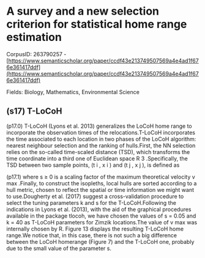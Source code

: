 # A survey and a new selection criterion for statistical home range estimation

CorpusID: 263790257 - [https://www.semanticscholar.org/paper/ccdf43e213749507569a4e4ad1f676e361417ddf](https://www.semanticscholar.org/paper/ccdf43e213749507569a4e4ad1f676e361417ddf)

Fields: Biology, Mathematics, Environmental Science

## (s17) T-LoCoH
(p17.0) T-LoCoH (Lyons et al. 2013) generalizes the LoCoH home range to incorporate the observation times of the relocations.T-LoCoH incorporates the time associated to each location in two phases of the LoCoH algorithm: nearest neighbour selection and the ranking of hulls.First, the NN selection relies on the so-called time-scaled distance (TSD), which transforms the time coordinate into a third one of Euclidean space R 3 .Specifically, the TSD between two sample points, (t i , x i ) and (t j , x j ), is defined as

(p17.1) where s ≥ 0 is a scaling factor of the maximum theoretical velocity v max .Finally, to construct the isopleths, local hulls are sorted according to a hull metric, chosen to reflect the spatial or time information we might want to use.Dougherty et al. (2017) suggest a cross-validation procedure to select the tuning parameters k and s for the T-LoCoH.Following the indications in Lyons et al. (2013), with the aid of the graphical procedures available in the package tlocoh, we have chosen the values of s = 0.05 and k = 40 as T-LoCoH parameters for Zimzik locations.The value of v max was internally chosen by R. Figure 13 displays the resulting T-LoCoH home range.We notice that, in this case, there is not such a big difference between the LoCoH homerange (Figure 7) and the T-LoCoH one, probably due to the small value of the parameter s.
